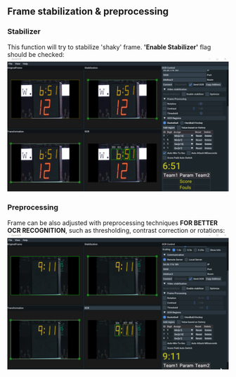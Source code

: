 ## Frame stabilization & preprocessing  
### Stabilizer
This function will try to stabilize 'shaky' frame. **'Enable Stabilizer'** flag should be checked:  
<kbd><img src="https://github.com/rytisss/ZoomOCR/blob/main/res/stabilization_small.gif" width="1000"/></kbd>  
### Preprocessing  
Frame can be also adjusted with preprocessing techniques **FOR BETTER OCR RECOGNITION**, such as thresholding, contrast correction or rotations:
<kbd><img src="https://github.com/rytisss/ZoomOCR/blob/main/res/preprocessing_small.gif" width="1000"/></kbd>  
